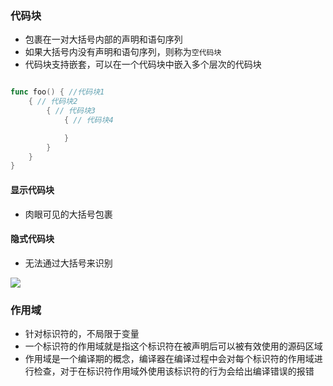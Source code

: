 ### 代码块
- 包裹在一对大括号内部的声明和语句序列
- 如果大括号内没有声明和语句序列，则称为`空代码块`
- 代码块支持嵌套，可以在一个代码块中嵌入多个层次的代码块

```go

func foo() { //代码块1
    { // 代码块2
        { // 代码块3
            { // 代码块4

            }
        }
    }
}
```

#### 显示代码块
- 肉眼可见的大括号包裹

#### 隐式代码块
- 无法通过大括号来识别

![](http://image.heysq.com/wiki/go/daimakuai.jpg)

### 作用域
- 针对标识符的，不局限于变量
- 一个标识符的作用域就是指这个标识符在被声明后可以被有效使用的源码区域
- 作用域是一个编译期的概念，编译器在编译过程中会对每个标识符的作用域进行检查，对于在标识符作用域外使用该标识符的行为会给出编译错误的报错